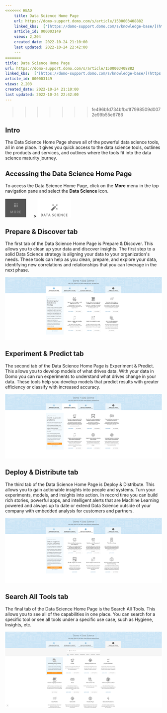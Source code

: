 ```yaml
---
<<<<<<< HEAD
    title: Data Science Home Page
    url: https://domo-support.domo.com/s/article/1500003408882
    linked_kbs:  ['[https://domo-support.domo.com/s/knowledge-base/](https://domo-support.domo.com/s/knowledge-base/)', '[https://domo-support.domo.com/s/](https://domo-support.domo.com/s/)', '[https://domo-support.domo.com/s/topic/0TO5w000000ZammGAC](https://domo-support.domo.com/s/topic/0TO5w000000ZammGAC)', '[https://domo-support.domo.com/s/topic/0TO5w000000ZanzGAC](https://domo-support.domo.com/s/topic/0TO5w000000ZanzGAC)', '[https://domo-support.domo.com/s/article/1500003408882](https://domo-support.domo.com/s/article/1500003408882)', '[https://domo-support.domo.com/s/topic/0TO5w000000ZanzGAC/other-connection-methods](https://domo-support.domo.com/s/topic/0TO5w000000ZanzGAC/other-connection-methods)', '[https://domo-support.domo.com/s/article/360043429933](https://domo-support.domo.com/s/article/360043429933)', '[https://domo-support.domo.com/s/article/360043429953](https://domo-support.domo.com/s/article/360043429953)', '[https://domo-support.domo.com/s/article/360042925494](https://domo-support.domo.com/s/article/360042925494)', '[https://domo-support.domo.com/s/article/360043429913](https://domo-support.domo.com/s/article/360043429913)', '[https://domo-support.domo.com/s/article/4408174643607](https://domo-support.domo.com/s/article/4408174643607)', '[https://domo-support.domo.com/s/login/](https://domo-support.domo.com/s/login/)']
    article_id: 000003149
    views: 2,204
    created_date: 2022-10-24 21:10:00
    last updated: 2022-10-24 22:42:00
    ---
=======
title: Data Science Home Page
url: https://domo-support.domo.com/s/article/1500003408882
linked_kbs:  ['[https://domo-support.domo.com/s/knowledge-base/](https://domo-support.domo.com/s/knowledge-base/)', '[https://domo-support.domo.com/s/](https://domo-support.domo.com/s/)', '[https://domo-support.domo.com/s/topic/0TO5w000000ZammGAC](https://domo-support.domo.com/s/topic/0TO5w000000ZammGAC)', '[https://domo-support.domo.com/s/topic/0TO5w000000ZanzGAC](https://domo-support.domo.com/s/topic/0TO5w000000ZanzGAC)', '[https://domo-support.domo.com/s/article/1500003408882](https://domo-support.domo.com/s/article/1500003408882)', '[https://domo-support.domo.com/s/topic/0TO5w000000ZanzGAC/other-connection-methods](https://domo-support.domo.com/s/topic/0TO5w000000ZanzGAC/other-connection-methods)', '[https://domo-support.domo.com/s/article/360043429933](https://domo-support.domo.com/s/article/360043429933)', '[https://domo-support.domo.com/s/article/360043429953](https://domo-support.domo.com/s/article/360043429953)', '[https://domo-support.domo.com/s/article/360042925494](https://domo-support.domo.com/s/article/360042925494)', '[https://domo-support.domo.com/s/article/360043429913](https://domo-support.domo.com/s/article/360043429913)', '[https://domo-support.domo.com/s/article/4408174643607](https://domo-support.domo.com/s/article/4408174643607)', '[https://domo-support.domo.com/s/login/](https://domo-support.domo.com/s/login/)']
article_id: 000003149
views: 2,203
created_date: 2022-10-24 21:10:00
last updated: 2022-10-24 22:42:00
---
```

>>>>>>> fe496b1d734bfbc1f7998509d0072e99b55e6786



Intro
-----


The Data Science Home Page shows all of the powerful data science tools, all in one place. It gives you quick access to the data science tools, outlines the products and services, and outlines where the tools fit into the data science maturity journey.


Accessing the Data Science Home Page
------------------------------------


To access the Data Science Home Page, click on the **More** menu in the top navigation pane and select the **Data Science** icon.


![More_Icon.png](More_Icon.png)      **>** ![Data_Science_Icon.png](Data_Science_Icon.png)


Prepare & Discover tab
----------------------


The first tab of the Data Science Home Page is Prepare & Discover. This allows you to clean up your data and discover insights. The first step to a solid Data Science strategy is aligning your data to your organization's needs. These tools can help as you clean, prepare, and explore your data, identifying new correlations and relationships that you can leverage in the next phase.


![Tab_1.png](Tab_1.png)


Experiment & Predict tab
------------------------


The second tab of the Data Science Home Page is Experiment & Predict. This allows you to develop models of what drives data. With your data in Domo you can run experiments to understand what drives change in your data. These tools help you develop models that predict results with greater efficiency or classify with increased accuracy.


![Tab_2.png](Tab_2.png)


Deploy & Distribute tab
-----------------------


The third tab of the Data Science Home Page is Deploy & Distribute. This allows you to gain actionable insights into people and systems. Turn your experiments, models, and insights into action. In record time you can build rich stories, powerful apps, and intelligent alerts that are Machine Learning powered and always up to date or extend Data Science outside of your company with embedded analysis for customers and partners.


![Tab_3.png](Tab_3.png)


Search All Tools tab
--------------------


The final tab of the Data Science Home Page is the Search All Tools. This allows you to see all of the capabilities in one place. You can search for a specific tool or see all tools under a specific use case, such as Hygiene, Insights, etc.


![Search_Tab.png](Search_Tab.png)

